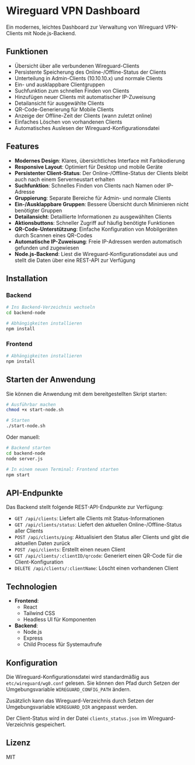 # Wireguard VPN Dashboard

Ein modernes, leichtes Dashboard zur Verwaltung von Wireguard VPN-Clients mit Node.js-Backend.

## Funktionen

- Übersicht über alle verbundenen Wireguard-Clients
- Persistente Speicherung des Online-/Offline-Status der Clients
- Unterteilung in Admin-Clients (10.10.10.x) und normale Clients
- Ein- und ausklappbare Clientgruppen
- Suchfunktion zum schnellen Finden von Clients
- Hinzufügen neuer Clients mit automatischer IP-Zuweisung
- Detailansicht für ausgewählte Clients
- QR-Code-Generierung für Mobile Clients
- Anzeige der Offline-Zeit der Clients (wann zuletzt online)
- Einfaches Löschen von vorhandenen Clients
- Automatisches Auslesen der Wireguard-Konfigurationsdatei

## Features

- **Modernes Design**: Klares, übersichtliches Interface mit Farbkodierung
- **Responsive Layout**: Optimiert für Desktop und mobile Geräte
- **Persistenter Client-Status**: Der Online-/Offline-Status der Clients bleibt auch nach einem Serverneustart erhalten
- **Suchfunktion**: Schnelles Finden von Clients nach Namen oder IP-Adresse
- **Gruppierung**: Separate Bereiche für Admin- und normale Clients
- **Ein-/Ausklappbare Gruppen**: Bessere Übersicht durch Minimieren nicht benötigter Gruppen
- **Detailansicht**: Detaillierte Informationen zu ausgewählten Clients
- **Aktionsbuttons**: Schneller Zugriff auf häufig benötigte Funktionen
- **QR-Code-Unterstützung**: Einfache Konfiguration von Mobilgeräten durch Scannen eines QR-Codes
- **Automatische IP-Zuweisung**: Freie IP-Adressen werden automatisch gefunden und zugewiesen
- **Node.js-Backend**: Liest die Wireguard-Konfigurationsdatei aus und stellt die Daten über eine REST-API zur Verfügung

## Installation

### Backend

```bash
# Ins Backend-Verzeichnis wechseln
cd backend-node

# Abhängigkeiten installieren
npm install
```

### Frontend

```bash
# Abhängigkeiten installieren
npm install
```

## Starten der Anwendung

Sie können die Anwendung mit dem bereitgestellten Skript starten:

```bash
# Ausführbar machen
chmod +x start-node.sh

# Starten
./start-node.sh
```

Oder manuell:

```bash
# Backend starten
cd backend-node
node server.js

# In einem neuen Terminal: Frontend starten
npm start
```

## API-Endpunkte

Das Backend stellt folgende REST-API-Endpunkte zur Verfügung:

- `GET /api/clients`: Liefert alle Clients mit Status-Informationen
- `GET /api/clients/status`: Liefert den aktuellen Online-/Offline-Status aller Clients
- `POST /api/clients/ping`: Aktualisiert den Status aller Clients und gibt die aktuellen Daten zurück
- `POST /api/clients`: Erstellt einen neuen Client
- `GET /api/clients/:clientID/qrcode`: Generiert einen QR-Code für die Client-Konfiguration
- `DELETE /api/clients/:clientName`: Löscht einen vorhandenen Client

## Technologien

- **Frontend**:
  - React
  - Tailwind CSS
  - Headless UI für Komponenten
- **Backend**:
  - Node.js
  - Express
  - Child Process für Systemaufrufe

## Konfiguration

Die Wireguard-Konfigurationsdatei wird standardmäßig aus `etc/wireguard/wg0.conf` gelesen. Sie können den Pfad durch Setzen der Umgebungsvariable `WIREGUARD_CONFIG_PATH` ändern.

Zusätzlich kann das Wireguard-Verzeichnis durch Setzen der Umgebungsvariable `WIREGUARD_DIR` angepasst werden.

Der Client-Status wird in der Datei `clients_status.json` im Wireguard-Verzeichnis gespeichert.

## Lizenz

MIT 